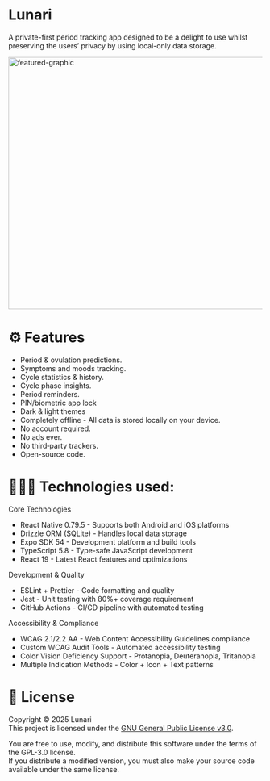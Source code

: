 # Lunari

A private-first period tracking app designed to be a delight to use whilst preserving the users’ privacy by using local-only data storage.

<img width="1024" height="500" alt="featured-graphic" src="https://github.com/user-attachments/assets/4ea1062d-e439-4053-b8b9-df9b8c414660" />

# ⚙️ Features

- Period & ovulation predictions.
- Symptoms and moods tracking.
- Cycle statistics & history.
- Cycle phase insights.
- Period reminders.
- PIN/biometric app lock
- Dark & light themes
- Completely offline - All data is stored locally on your device.
- No account required.
- No ads ever.
- No third‑party trackers.
- Open-source code.

# 👩🏻‍💻 Technologies used:

Core Technologies

- React Native 0.79.5 - Supports both Android and iOS platforms
- Drizzle ORM (SQLite) - Handles local data storage
- Expo SDK 54 - Development platform and build tools
- TypeScript 5.8 - Type-safe JavaScript development
- React 19 - Latest React features and optimizations

Development & Quality

- ESLint + Prettier - Code formatting and quality
- Jest - Unit testing with 80%+ coverage requirement
- GitHub Actions - CI/CD pipeline with automated testing

Accessibility & Compliance

- WCAG 2.1/2.2 AA - Web Content Accessibility Guidelines compliance
- Custom WCAG Audit Tools - Automated accessibility testing
- Color Vision Deficiency Support - Protanopia, Deuteranopia, Tritanopia
- Multiple Indication Methods - Color + Icon + Text patterns

# 📄 License

Copyright © 2025 Lunari  
This project is licensed under the [GNU General Public License v3.0](LICENSE).

You are free to use, modify, and distribute this software under the terms of the GPL-3.0 license.  
If you distribute a modified version, you must also make your source code available under the same license.
